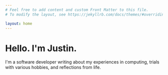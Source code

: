```yaml
---
# Feel free to add content and custom Front Matter to this file.
# To modify the layout, see https://jekyllrb.com/docs/themes/#overriding-theme-defaults

layout: home
---
```


# Hello. I'm Justin.

I'm a software developer writing about my experiences in computing, trials with various hobbies, and reflections from life.
